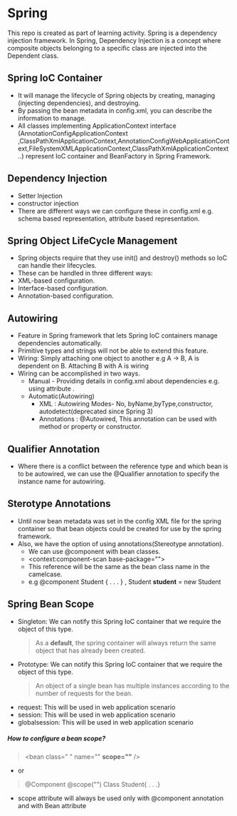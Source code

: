 # Spring
This repo is created as part of learning activity.
Spring is a dependency injection framework. 
In Spring, Dependency Injection is a concept where composite objects belonging to a specific class are injected into the Dependent class.


## Spring IoC Container

- It will manage the lifecycle of Spring objects by creating, managing (injecting dependencies), and destroying.
- By passing the bean metadata in config.xml, you can describe the information to manage.
- All classes implementing ApplicationContext interface (AnnotationConfigApplicationContext ,ClassPathXmlApplicationContext,AnnotationConfigWebApplicationContext,FileSystemXMLApplicationContext,ClassPathXmlApplicationContext
 ..) represent IoC container and BeanFactory in Spring Framework.

## Dependency Injection
- Setter Injection
- constructor injection
- There are different ways we can configure these in config.xml e.g. schema based representation, attribute based representation.

## Spring Object LifeCycle Management
- Spring objects require that they use init() and destroy() methods so IoC can handle their lifecycles.
- These can be handled in three different ways:
 - XML-based configuration.
 - Interface-based configuration.
 - Annotation-based configuration.

## Autowiring
- Feature in Spring framework that lets Spring IoC containers manage dependencies automatically.
- Primitive types and strings will not be able to extend this feature.
- Wiring: Simply attaching one object to another e.g A -> B, A is dependent on B. Attaching B with A is wiring
- Wiring can be accomplished in two ways.
    - Manual - Providing details in config.xml about dependencies e.g. using attribute <ref bean="abc">.
    - Automatic(Autowiring)
        - XML : Autowiring Modes- No, byName,byType,constructor, autodetect(deprecated since Spring 3)
        - Annotations : @Autowired,  This annotation can be used with method or property or constructor.

## Qualifier Annotation
- Where there is a conflict between the reference type and which bean is to be autowired, we can use the @Qualifier annotation to specify the instance name for autowiring.

## Sterotype Annotations
- Until now bean metadata was set in the config XML file for the spring container so that bean objects could be created for use by the spring framework. 
- Also, we have the option of using annotations(Stereotype annotation). 
    - We can use @component with bean classes.
    - <context:component-scan base-package="<bean class package value>">
    - This reference will be the same as the bean class name in the camelcase. 
    - e.g @component Student { . . . } , Student **student** = new Student

## Spring Bean Scope
- Singleton: We can notify this Spring IoC container that we require the object of this type.
    > As a **default**, the spring container will always return the same object that has already been created.
- Prototype: We can notify this Spring IoC container that we require the object of this type.
    > An object of a single bean has multiple instances according to the number of requests for the bean.
- request: This will be used in web application scenario
- session: This will be used in web application scenario
- globalsession: This will be used in web application scenario
 
##### How to configure a bean scope?
> <bean class=" " name="" **scope=""** />
- or
>  @Component
>  @scope("")
> Class Student{ . . .}
- scope attribute will always be used only with @component annotation and with Bean attribute